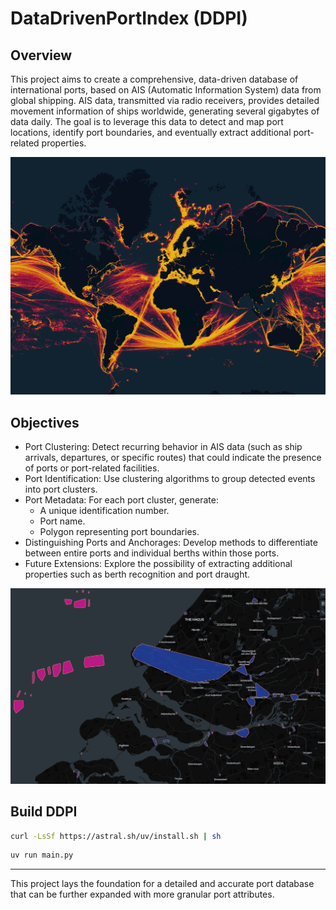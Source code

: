 # DataDrivenPortIndex (DDPI)

## Overview
This project aims to create a comprehensive, data-driven database of international ports, based on AIS (Automatic Information System) data from global shipping. AIS data, transmitted via radio receivers, provides detailed movement information of ships worldwide, generating several gigabytes of data daily. The goal is to leverage this data to detect and map port locations, identify port boundaries, and eventually extract additional port-related properties.

![ais headmap](static/images/ais_heatmap_dark.png)

## Objectives
 - Port Clustering: Detect recurring behavior in AIS data (such as ship arrivals, departures, or specific routes) that could indicate the presence of ports or port-related facilities.
 - Port Identification: Use clustering algorithms to group detected events into port clusters.
 - Port Metadata: For each port cluster, generate:
    * A unique identification number.
    * Port name.
    * Polygon representing port boundaries.
 - Distinguishing Ports and Anchorages: Develop methods to differentiate between entire ports and individual berths within those ports.
 - Future Extensions: Explore the possibility of extracting additional properties such as berth recognition and port draught.

![ddpi](static/images/ddpi.png)

## Build DDPI

```bash
curl -LsSf https://astral.sh/uv/install.sh | sh
```
```bash
uv run main.py
```
---

This project lays the foundation for a detailed and accurate port database that can be further expanded with more granular port attributes.